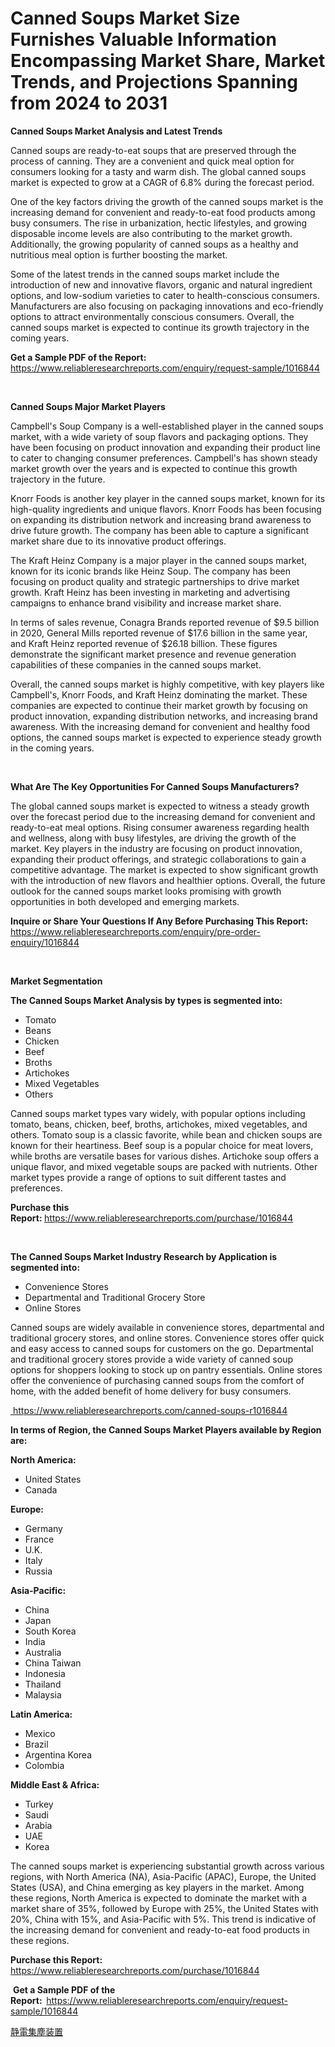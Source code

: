 <p><h1>Canned Soups Market Size Furnishes Valuable Information Encompassing Market Share, Market Trends, and Projections Spanning from 2024 to 2031</h1></p><p><strong>Canned Soups Market Analysis and Latest Trends</strong></p>
<p><p>Canned soups are ready-to-eat soups that are preserved through the process of canning. They are a convenient and quick meal option for consumers looking for a tasty and warm dish. The global canned soups market is expected to grow at a CAGR of 6.8% during the forecast period. </p><p>One of the key factors driving the growth of the canned soups market is the increasing demand for convenient and ready-to-eat food products among busy consumers. The rise in urbanization, hectic lifestyles, and growing disposable income levels are also contributing to the market growth. Additionally, the growing popularity of canned soups as a healthy and nutritious meal option is further boosting the market.</p><p>Some of the latest trends in the canned soups market include the introduction of new and innovative flavors, organic and natural ingredient options, and low-sodium varieties to cater to health-conscious consumers. Manufacturers are also focusing on packaging innovations and eco-friendly options to attract environmentally conscious consumers. Overall, the canned soups market is expected to continue its growth trajectory in the coming years.</p></p>
<p><strong>Get a Sample PDF of the Report:&nbsp;</strong> <a href="https://www.reliableresearchreports.com/enquiry/request-sample/1016844">https://www.reliableresearchreports.com/enquiry/request-sample/1016844</a></p>
<p>&nbsp;</p>
<p><strong>Canned Soups Major Market Players</strong></p>
<p><p>Campbell's Soup Company is a well-established player in the canned soups market, with a wide variety of soup flavors and packaging options. They have been focusing on product innovation and expanding their product line to cater to changing consumer preferences. Campbell's has shown steady market growth over the years and is expected to continue this growth trajectory in the future.</p><p>Knorr Foods is another key player in the canned soups market, known for its high-quality ingredients and unique flavors. Knorr Foods has been focusing on expanding its distribution network and increasing brand awareness to drive future growth. The company has been able to capture a significant market share due to its innovative product offerings.</p><p>The Kraft Heinz Company is a major player in the canned soups market, known for its iconic brands like Heinz Soup. The company has been focusing on product quality and strategic partnerships to drive market growth. Kraft Heinz has been investing in marketing and advertising campaigns to enhance brand visibility and increase market share.</p><p>In terms of sales revenue, Conagra Brands reported revenue of $9.5 billion in 2020, General Mills reported revenue of $17.6 billion in the same year, and Kraft Heinz reported revenue of $26.18 billion. These figures demonstrate the significant market presence and revenue generation capabilities of these companies in the canned soups market.</p><p>Overall, the canned soups market is highly competitive, with key players like Campbell's, Knorr Foods, and Kraft Heinz dominating the market. These companies are expected to continue their market growth by focusing on product innovation, expanding distribution networks, and increasing brand awareness. With the increasing demand for convenient and healthy food options, the canned soups market is expected to experience steady growth in the coming years.</p></p>
<p>&nbsp;</p>
<p><strong>What Are The Key Opportunities For Canned Soups Manufacturers?</strong></p>
<p><p>The global canned soups market is expected to witness a steady growth over the forecast period due to the increasing demand for convenient and ready-to-eat meal options. Rising consumer awareness regarding health and wellness, along with busy lifestyles, are driving the growth of the market. Key players in the industry are focusing on product innovation, expanding their product offerings, and strategic collaborations to gain a competitive advantage. The market is expected to show significant growth with the introduction of new flavors and healthier options. Overall, the future outlook for the canned soups market looks promising with growth opportunities in both developed and emerging markets.</p></p>
<p><strong>Inquire or Share Your Questions If Any Before Purchasing This Report:</strong> <a href="https://www.reliableresearchreports.com/enquiry/pre-order-enquiry/1016844">https://www.reliableresearchreports.com/enquiry/pre-order-enquiry/1016844</a></p>
<p>&nbsp;</p>
<p><strong>Market Segmentation</strong></p>
<p><strong>The Canned Soups Market Analysis by types is segmented into:</strong></p>
<p><ul><li>Tomato</li><li>Beans</li><li>Chicken</li><li>Beef</li><li>Broths</li><li>Artichokes</li><li>Mixed Vegetables</li><li>Others</li></ul></p>
<p><p>Canned soups market types vary widely, with popular options including tomato, beans, chicken, beef, broths, artichokes, mixed vegetables, and others. Tomato soup is a classic favorite, while bean and chicken soups are known for their heartiness. Beef soup is a popular choice for meat lovers, while broths are versatile bases for various dishes. Artichoke soup offers a unique flavor, and mixed vegetable soups are packed with nutrients. Other market types provide a range of options to suit different tastes and preferences.</p></p>
<p><strong>Purchase this Report:&nbsp;</strong><a href="https://www.reliableresearchreports.com/purchase/1016844">https://www.reliableresearchreports.com/purchase/1016844</a></p>
<p>&nbsp;</p>
<p><strong>The Canned Soups Market Industry Research by Application is segmented into:</strong></p>
<p><ul><li>Convenience Stores</li><li>Departmental and Traditional Grocery Store</li><li>Online Stores</li></ul></p>
<p><p>Canned soups are widely available in convenience stores, departmental and traditional grocery stores, and online stores. Convenience stores offer quick and easy access to canned soups for customers on the go. Departmental and traditional grocery stores provide a wide variety of canned soup options for shoppers looking to stock up on pantry essentials. Online stores offer the convenience of purchasing canned soups from the comfort of home, with the added benefit of home delivery for busy consumers.</p></p>
<p><a href="https://www.reliableresearchreports.com/canned-soups-r1016844">&nbsp;https://www.reliableresearchreports.com/canned-soups-r1016844</a></p>
<p><strong>In terms of Region, the Canned Soups Market Players available by Region are:</strong></p>
<p>
    <p> <strong> North America: </strong>
        <ul>
            <li>United States</li>
            <li>Canada</li>
        </ul>
        </p> 
    <p> <strong> Europe: </strong>
        <ul>
            <li>Germany</li>
            <li>France</li>
            <li>U.K.</li>
            <li>Italy</li>
            <li>Russia</li>
        </ul>
        </p> 
    <p> <strong> Asia-Pacific: </strong>
        <ul>
            <li>China</li>
            <li>Japan</li>
            <li>South Korea</li>
            <li>India</li>
            <li>Australia</li>
            <li>China Taiwan</li>
            <li>Indonesia</li>
            <li>Thailand</li>
            <li>Malaysia</li>
        </ul>
        </p> 
    <p> <strong> Latin America: </strong>
        <ul>
            <li>Mexico</li>
            <li>Brazil</li>
            <li>Argentina Korea</li>
            <li>Colombia</li>
        </ul>
        </p> 
    <p> <strong> Middle East & Africa: </strong>
        <ul>
            <li>Turkey</li>
            <li>Saudi</li>
            <li>Arabia</li>
            <li>UAE</li>
            <li>Korea</li>
        </ul>
    </p>
    </p>
<p><p>The canned soups market is experiencing substantial growth across various regions, with North America (NA), Asia-Pacific (APAC), Europe, the United States (USA), and China emerging as key players in the market. Among these regions, North America is expected to dominate the market with a market share of 35%, followed by Europe with 25%, the United States with 20%, China with 15%, and Asia-Pacific with 5%. This trend is indicative of the increasing demand for convenient and ready-to-eat food products in these regions.</p></p>
<p><strong>Purchase this Report: </strong><a href="https://www.reliableresearchreports.com/purchase/1016844">https://www.reliableresearchreports.com/purchase/1016844</a></p>
<p>&nbsp;<strong>Get a Sample PDF of the Report:&nbsp;&nbsp;</strong><a href="https://www.reliableresearchreports.com/enquiry/request-sample/1016844">https://www.reliableresearchreports.com/enquiry/request-sample/1016844</a></p>
<p><strong></strong></p>
<p><p><a href="https://github.com/nemesis2824/Market-Research-Report-List-1/blob/main/207472717737.md">静電集塵装置</a></p></p>
